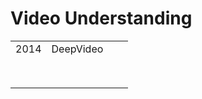 Video Understanding
===

|      |           |      |      |
| ---- | --------- | ---- | ---- |
| 2014 | DeepVideo |      |      |
|      |           |      |      |
|      |           |      |      |
|      |           |      |      |
|      |           |      |      |
|      |           |      |      |
|      |           |      |      |
|      |           |      |      |
|      |           |      |      |

